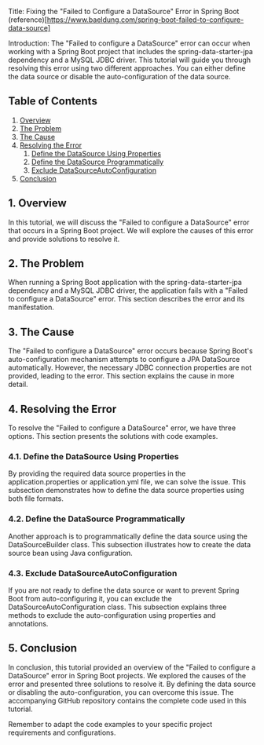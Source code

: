 Title: Fixing the "Failed to Configure a DataSource" Error in Spring Boot
(reference)[https://www.baeldung.com/spring-boot-failed-to-configure-data-source]

Introduction:
The "Failed to configure a DataSource" error can occur when working with a Spring Boot project that includes the spring-data-starter-jpa dependency and a MySQL JDBC driver. This tutorial will guide you through resolving this error using two different approaches. You can either define the data source or disable the auto-configuration of the data source.

## Table of Contents
1. [Overview](#overview)
2. [The Problem](#the-problem)
3. [The Cause](#the-cause)
4. [Resolving the Error](#resolving-the-error)
   1. [Define the DataSource Using Properties](#define-the-datasource-using-properties)
   2. [Define the DataSource Programmatically](#define-the-datasource-programmatically)
   3. [Exclude DataSourceAutoConfiguration](#exclude-datasourceautoconfiguration)
5. [Conclusion](#conclusion)

## 1. Overview<a name="overview"></a>
In this tutorial, we will discuss the "Failed to configure a DataSource" error that occurs in a Spring Boot project. We will explore the causes of this error and provide solutions to resolve it.

## 2. The Problem<a name="the-problem"></a>
When running a Spring Boot application with the spring-data-starter-jpa dependency and a MySQL JDBC driver, the application fails with a "Failed to configure a DataSource" error. This section describes the error and its manifestation.

## 3. The Cause<a name="the-cause"></a>
The "Failed to configure a DataSource" error occurs because Spring Boot's auto-configuration mechanism attempts to configure a JPA DataSource automatically. However, the necessary JDBC connection properties are not provided, leading to the error. This section explains the cause in more detail.

## 4. Resolving the Error<a name="resolving-the-error"></a>
To resolve the "Failed to configure a DataSource" error, we have three options. This section presents the solutions with code examples.

### 4.1. Define the DataSource Using Properties<a name="define-the-datasource-using-properties"></a>
By providing the required data source properties in the application.properties or application.yml file, we can solve the issue. This subsection demonstrates how to define the data source properties using both file formats.

### 4.2. Define the DataSource Programmatically<a name="define-the-datasource-programmatically"></a>
Another approach is to programmatically define the data source using the DataSourceBuilder class. This subsection illustrates how to create the data source bean using Java configuration.

### 4.3. Exclude DataSourceAutoConfiguration<a name="exclude-datasourceautoconfiguration"></a>
If you are not ready to define the data source or want to prevent Spring Boot from auto-configuring it, you can exclude the DataSourceAutoConfiguration class. This subsection explains three methods to exclude the auto-configuration using properties and annotations.

## 5. Conclusion<a name="conclusion"></a>
In conclusion, this tutorial provided an overview of the "Failed to configure a DataSource" error in Spring Boot projects. We explored the causes of the error and presented three solutions to resolve it. By defining the data source or disabling the auto-configuration, you can overcome this issue. The accompanying GitHub repository contains the complete code used in this tutorial.

Remember to adapt the code examples to your specific project requirements and configurations.
